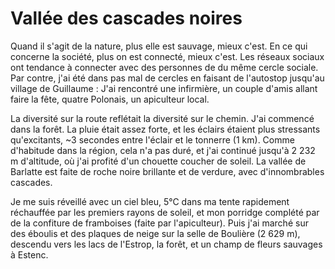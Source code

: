 # Vallée des cascades noires

Quand il s'agit de la nature, plus elle est sauvage, mieux c'est. En ce qui concerne la société, plus on est connecté, mieux c'est. Les réseaux sociaux ont tendance à connecter avec des personnes de du même cercle sociale. Par contre, j'ai été dans pas mal de cercles en faisant de l'autostop jusqu'au village de Guillaume : J'ai rencontré une infirmière, un couple d'amis allant faire la fête, quatre Polonais, un apiculteur local.

La diversité sur la route reflétait la diversité sur le chemin. J'ai commencé dans la forêt. La pluie était assez forte, et les éclairs étaient plus stressants qu'excitants, ~3 secondes entre l'éclair et le tonnerre (1 km). Comme d'habitude dans la région, cela n'a pas duré, et j'ai continué jusqu'à 2 232 m d'altitude, où j'ai profité d'un chouette coucher de soleil. La vallée de Barlatte est faite de roche noire brillante et de verdure, avec d'innombrables cascades.

Je me suis réveillé avec un ciel bleu, 5°C dans ma tente rapidement réchauffée par les premiers rayons de soleil, et mon porridge complété par de la confiture de framboises (faite par l'apiculteur). Puis j'ai marché sur des éboulis et des plaques de neige sur la selle de Boulière (2 629 m), descendu vers les lacs de l'Estrop, la forêt, et un champ de fleurs sauvages à Estenc.